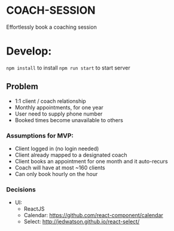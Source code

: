 # COACH-SESSION

Effortlessly book a coaching session

# Develop:
`npm install` to install
`npm run start` to start server


## Problem
- 1:1 client / coach relationship
- Monthly appointments, for one year
- User need to supply phone number
- Booked times become unavailable to others

### Assumptions for MVP:
- Client logged in (no login needed)
- Client already mapped to a designated coach
- Client books an appointment for one month and it auto-recurs
- Coach will have at most ~160 clients
- Can only book hourly on the hour

### Decisions
- UI:
  - ReactJS
  - Calendar: https://github.com/react-component/calendar
  - Select: http://jedwatson.github.io/react-select/
